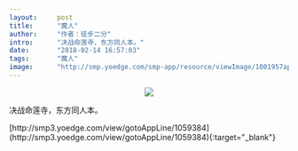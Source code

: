 ```yaml
---
layout:     post
title:      "魔人"
author:     "作者：徒步二分"
intro:      "决战命莲寺，东方同人本。"
date:       "2018-02-14 16:57:03"
tags:       "魔人"
image:      "http://smp.yoedge.com/smp-app/resource/viewImage/1001957appline.png"
---
```

<div style="text-align: center">
<p><img src="http://smp.yoedge.com/smp-app/resource/viewImage/1001957appline.png"/></p>
</div>
<p class="post-meta">
<span>决战命莲寺，东方同人本。</span>
</p>
[http://smp3.yoedge.com/view/gotoAppLine/1059384](http://smp3.yoedge.com/view/gotoAppLine/1059384){:target="_blank"}


